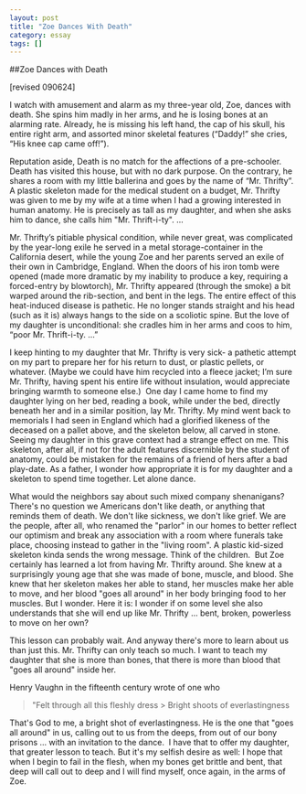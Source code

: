 ```yaml
---
layout: post
title: "Zoe Dances With Death"
category: essay
tags: []
---
```



##Zoe Dances with Death

[revised 090624]

I watch with amusement and alarm as my three-year old, Zoe, dances with death. She spins him madly in her arms, and he is losing bones at an alarming rate. Already, he is missing his left hand, the cap of his skull, his entire right arm, and assorted minor skeletal features (“Daddy!” she cries, “His knee cap came off!”). 

Reputation aside, Death is no match for the affections of a pre-schooler. 
 Death has visited this house, but with no dark purpose. On the contrary, he shares a room with my little ballerina and goes by the name of “Mr. Thrifty”. A plastic skeleton made for the medical student on a budget, Mr. Thrifty was given to me by my wife at a time when I had a growing interested in human anatomy. He is precisely as tall as my daughter, and when she asks him to dance, she calls him "Mr. Thrift-i-ty". ... 

Mr. Thrifty’s pitiable physical condition, while never great, was complicated by the year-long exile he served in a metal storage-container in the California desert, while the young Zoe and her parents served an exile of their own in Cambridge, England. When the doors of his iron tomb were opened (made more dramatic by my inability to produce a key, requiring a forced-entry by blowtorch), Mr. Thrifty appeared (through the smoke) a bit warped around the rib-section, and bent in the legs. The entire effect of this heat-induced disease is pathetic. He no longer stands straight and his head (such as it is) always hangs to the side on a scoliotic spine. But the love of my daughter is unconditional: she cradles him in her arms and coos to him, “poor Mr. Thrift-i-ty. ...”  

I keep hinting to my daughter that Mr. Thrifty is very sick- a pathetic attempt on my part to prepare her for his return to dust, or plastic pellets, or whatever. (Maybe we could have him recycled into a fleece jacket; I’m sure Mr. Thrifty, having spent his entire life without insulation, would appreciate bringing warmth to someone else.)
 One day I came home to find my daughter lying on her bed, reading a book, while under the bed, directly beneath her and in a similar position, lay Mr. Thrifty. My mind went back to memorials I had seen in England which had a glorified likeness of the deceased on a pallet above, and the skeleton below, all carved in stone. Seeing my daughter in this grave context had a strange effect on me. This skeleton, after all, if not for the adult features discernible by the student of anatomy, could be mistaken for the remains of a friend of hers after a bad play-date. As a father, I wonder how appropriate it is for my daughter and a skeleton to spend time together. Let alone dance. 

What would the neighbors say about such mixed company shenanigans? There's no question we Americans don't like death, or anything that reminds them of death. We don't like sickness, we don't like grief. We are the people, after all, who renamed the "parlor" in our homes to better reflect our optimism and break any association with a room where funerals take place, choosing instead to gather in the "living room". A plastic kid-sized skeleton kinda sends the wrong message. Think of the children.
 But Zoe certainly has learned a lot from having Mr. Thrifty around. She knew at a surprisingly young age that she was made of bone, muscle, and blood. She knew that her skeleton makes her able to stand, her muscles make her able to move, and her blood "goes all around" in her body bringing food to her muscles. But I wonder. Here it is: I wonder if on some level she also understands that she will end up like Mr. Thrifty ... bent, broken, powerless to move on her own?  

This lesson can probably wait. And anyway there's more to learn about us than just this. Mr. Thrifty can only teach so much. I want to teach my daughter that she is more than bones, that there is more than blood that "goes all around" inside her. 

Henry Vaughn in the fifteenth century wrote of one who 
> "Felt through all this fleshly dress > Bright shoots of everlastingness 

That's God to me, a bright shot of everlastingness. He is the one that "goes all around" in us, calling out to us from the deeps, from out of our bony prisons ... with an invitation to the dance.
  I have that to offer my daughter, that greater lesson to teach. But it's my selfish desire as well: I hope that when I begin to fail in the flesh, when my bones get brittle and bent, that deep will call out to deep and I will find myself, once again, in the arms of Zoe.  